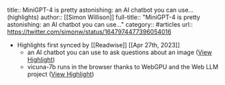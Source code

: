 title:: MiniGPT-4 is pretty astonishing: an AI chatbot you can use... (highlights)
author:: [[Simon Willison]]
full-title:: "MiniGPT-4 is pretty astonishing: an AI chatbot you can use..."
category:: #articles
url:: https://twitter.com/simonw/status/1647974477396054016

- Highlights first synced by [[Readwise]] [[Apr 27th, 2023]]
	- an AI chatbot you can use to ask questions about an image ([View Highlight](https://read.readwise.io/read/01gys1b8nt0a45b4cv7zh3grdy))
	- vicuna-7b runs in the browser thanks to WebGPU and the Web LLM project ([View Highlight](https://read.readwise.io/read/01gys1bg7vmz95qzfgp5bepbv1))